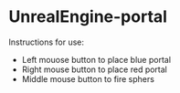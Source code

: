 # UnrealEngine-portal

Instructions for use:
 - Left mouose button to place blue portal
 - Right mouse button to place red portal
 - Middle mouse button to fire sphers
